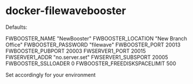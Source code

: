 # docker-filewavebooster

Defaults:

FWBOOSTER_NAME "NewBooster"
FWBOOSTER_LOCATION "New Branch Office"
FWBOOSTER_PASSWORD "filewave"
FWBOOSTER_PORT 20013 
FWBOOSTER_PUBPORT 20003
FWSERVER1_PORT 20015
FWSERVER1_ADDR "no.server.set"
FWSERVER1_SUBSPORT 20005
FWBOOSTER_SSLLOADER 0 
FWBOOSTER_FREEDISKSPACELIMIT 500

Set accordingly for your environment
